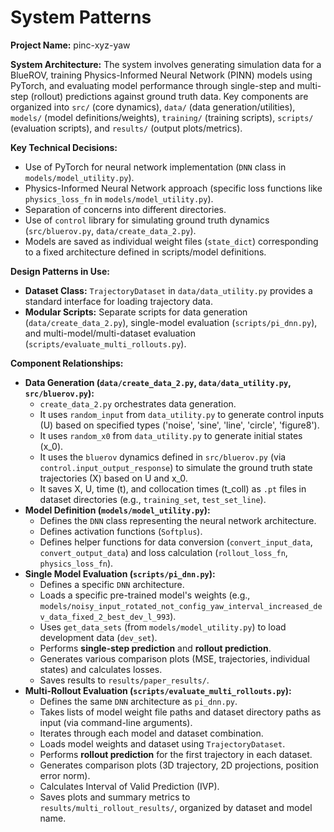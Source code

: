# System Patterns

**Project Name:** pinc-xyz-yaw

**System Architecture:** The system involves generating simulation data for a BlueROV, training Physics-Informed Neural Network (PINN) models using PyTorch, and evaluating model performance through single-step and multi-step (rollout) predictions against ground truth data. Key components are organized into `src/` (core dynamics), `data/` (data generation/utilities), `models/` (model definitions/weights), `training/` (training scripts), `scripts/` (evaluation scripts), and `results/` (output plots/metrics).

**Key Technical Decisions:**
- Use of PyTorch for neural network implementation (`DNN` class in `models/model_utility.py`).
- Physics-Informed Neural Network approach (specific loss functions like `physics_loss_fn` in `models/model_utility.py`).
- Separation of concerns into different directories.
- Use of `control` library for simulating ground truth dynamics (`src/bluerov.py`, `data/create_data_2.py`).
- Models are saved as individual weight files (`state_dict`) corresponding to a fixed architecture defined in scripts/model definitions.

**Design Patterns in Use:**
- **Dataset Class:** `TrajectoryDataset` in `data/data_utility.py` provides a standard interface for loading trajectory data.
- **Modular Scripts:** Separate scripts for data generation (`data/create_data_2.py`), single-model evaluation (`scripts/pi_dnn.py`), and multi-model/multi-dataset evaluation (`scripts/evaluate_multi_rollouts.py`).

**Component Relationships:**
- **Data Generation (`data/create_data_2.py`, `data/data_utility.py`, `src/bluerov.py`):**
    - `create_data_2.py` orchestrates data generation.
    - It uses `random_input` from `data_utility.py` to generate control inputs (U) based on specified types ('noise', 'sine', 'line', 'circle', 'figure8').
    - It uses `random_x0` from `data_utility.py` to generate initial states (x_0).
    - It uses the `bluerov` dynamics defined in `src/bluerov.py` (via `control.input_output_response`) to simulate the ground truth state trajectories (X) based on U and x_0.
    - It saves X, U, time (t), and collocation times (t_coll) as `.pt` files in dataset directories (e.g., `training_set`, `test_set_line`).
- **Model Definition (`models/model_utility.py`):**
    - Defines the `DNN` class representing the neural network architecture.
    - Defines activation functions (`Softplus`).
    - Defines helper functions for data conversion (`convert_input_data`, `convert_output_data`) and loss calculation (`rollout_loss_fn`, `physics_loss_fn`).
- **Single Model Evaluation (`scripts/pi_dnn.py`):**
    - Defines a specific `DNN` architecture.
    - Loads a specific pre-trained model's weights (e.g., `models/noisy_input_rotated_not_config_yaw_interval_increased_dev_data_fixed_2_best_dev_l_993`).
    - Uses `get_data_sets` (from `models/model_utility.py`) to load development data (`dev_set`).
    - Performs **single-step prediction** and **rollout prediction**.
    - Generates various comparison plots (MSE, trajectories, individual states) and calculates losses.
    - Saves results to `results/paper_results/`.
- **Multi-Rollout Evaluation (`scripts/evaluate_multi_rollouts.py`):**
    - Defines the same `DNN` architecture as `pi_dnn.py`.
    - Takes lists of model weight file paths and dataset directory paths as input (via command-line arguments).
    - Iterates through each model and dataset combination.
    - Loads model weights and dataset using `TrajectoryDataset`.
    - Performs **rollout prediction** for the first trajectory in each dataset.
    - Generates comparison plots (3D trajectory, 2D projections, position error norm).
    - Calculates Interval of Valid Prediction (IVP).
    - Saves plots and summary metrics to `results/multi_rollout_results/`, organized by dataset and model name.
